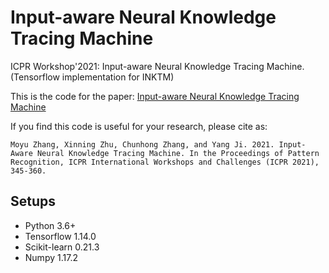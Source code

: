 # Input-aware Neural Knowledge Tracing Machine
ICPR Workshop'2021: Input-aware Neural Knowledge Tracing Machine.
(Tensorflow implementation for INKTM)

This is the code for the paper: [Input-aware Neural Knowledge Tracing Machine](https://link.springer.com/chapter/10.1007/978-3-030-68799-1_25)  

If you find this code is useful for your research, please cite as:
```
Moyu Zhang, Xinning Zhu, Chunhong Zhang, and Yang Ji. 2021. Input-Aware Neural Knowledge Tracing Machine. In the Proceedings of Pattern Recognition, ICPR International Workshops and Challenges (ICPR 2021), 345-360.
```

## Setups
* Python 3.6+
* Tensorflow 1.14.0
* Scikit-learn 0.21.3
* Numpy 1.17.2
